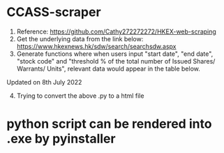 # CCASS-scraper

1. Reference: https://github.com/Cathy272272272/HKEX-web-scraping
2. Get the underlying data from the link below:
   https://www.hkexnews.hk/sdw/search/searchsdw.aspx
3. Generate functions where when users input "start date", "end date", "stock code" and "threshold % of the total number of Issued Shares/ Warrants/ Units", relevant data would appear in the table below. 


Updated on 8th July 2022

4. Trying to convert the above .py to a html file

# python script can be rendered into .exe by pyinstaller

